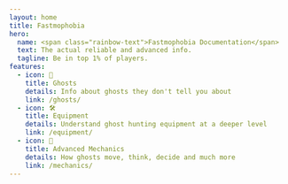 ```yaml
---
layout: home
title: Fastmophobia
hero:
  name: <span class="rainbow-text">Fastmophobia Documentation</span>
  text: The actual reliable and advanced info.
  tagline: Be in top 1% of players.
features:
  - icon: 👻
    title: Ghosts
    details: Info about ghosts they don't tell you about
    link: /ghosts/
  - icon: 🛠️
    title: Equipment
    details: Understand ghost hunting equipment at a deeper level
    link: /equipment/
  - icon: 🧠
    title: Advanced Mechanics
    details: How ghosts move, think, decide and much more
    link: /mechanics/
---
```

